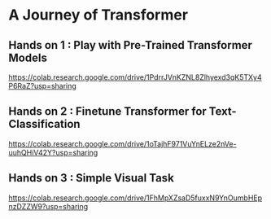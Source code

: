 # A Journey of Transformer

## Hands on 1 : Play with Pre-Trained Transformer Models  
https://colab.research.google.com/drive/1PdrrJVnKZNL8Zlhyexd3qK5TXy4P6RaZ?usp=sharing

## Hands on 2 : Finetune Transformer for Text-Classification
https://colab.research.google.com/drive/1oTajhF971VuYnELze2nVe-uuhQHiV42Y?usp=sharing

## Hands on 3 : Simple Visual Task
https://colab.research.google.com/drive/1FhMpXZsaD5fuxxN9YnOumbHEpnzDZZW9?usp=sharing
